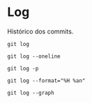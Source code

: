 # Log
Histórico dos commits.

`git log`

`git log --oneline`

`git log -p`

`git log --format="%H %an"`

`git log --graph`

